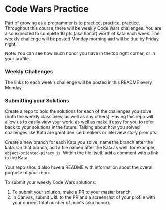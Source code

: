 # Code Wars Practice

Part of growing as a programmer is to practice, practice, practice. Throughout this course, there will be weekly Code Wars challenges. You are also expected to complete 10 pts (aka honor) worth of kata each week. The weekly challenge will be posted Monday morning and will be due by Friday night.

Note: You can see how much honor you have in the top right corner, or in your profile.

### Weekly Challenges
The links to each week's challenge will be posted in this README every Monday.

### Submitting your Solutions
Create a repo to hold the solutions for each of the challenges you solve (both the weekly class ones, as well as any others). Having this repo will allow us to easily view your work, as well as make it easy for you to refer back to your solutions in the future! Talking about how you solved challenges like Kata are great dev ice breakers or interview story prompts.

Create a new branch for each Kata you solve; name the branch after the kata. On that branch, add a file named after the Kata as well: for example, `object-oriented-piracy.js`. Within the file itself, add a comment with a link to the Kata.

Your repo should also have a README with information about the overall purpose of your repo.

To submit your weekly Code Wars solutions:
1. To submit your solution, make a PR to your master branch.
1. In Canvas, submit URL to the PR and a screenshot of your profile with your current total number of points (aka honor).